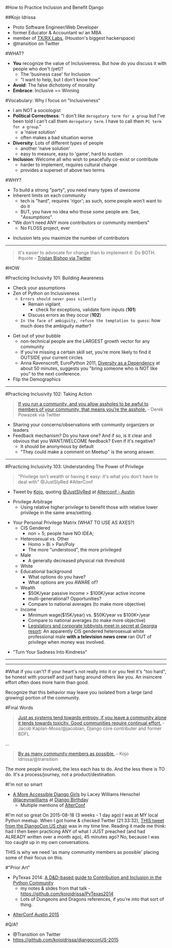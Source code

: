 #How to Practice Inclusion and Benefit Django

##Kojo Idrissa
-  Proto Software Engineer/Web Developer
-  former Educator & Accountant w/ an MBA
-  member of [TX/RX Labs](https://txrxlabs.org/), (Houston's biggest hackerspace)
-  @transition on Twitter


#WHAT?
-  **You** recognize the value of Inclusiveness. But how do you discuss it with people who don't (yet)?
    +  The 'business case' for Inclusion
    +  "I want to help, but I don't know how"
-  **Avoid**: The false dichotomy of morality
-  **Embrace**: Inclusive == Winning


#Vocabulary: Why I focus on "Inclusiveness" 
-  I am NOT a sociologist
-  **Political Correctness**: "I don't like `derogatory term for a group` but I've been told I can't call them `derogatory term`. I have to call them `PC term for a group`."
    +  a 'naive solution'
    +  often makes a bad situation worse
-  **Diversity**: Lots of different *types* of people
    +  another 'naive solution'
    +  easy to measure, easy to 'game', hard to sustain
-  **Inclusion**: Welcome all who wish to peacefully co-exist or contribute
    +  harder to implement, requires cultural change
    +  provides a superset of above two terms

#WHY?
-  To build a strong "party", you need many types of *awesome*
-  Inherent limits on each community
    +  tech is "hard", requires 'rigor'; as such, some people won't want to do it
    *  BUT, you have no idea who those *some* people are. See, "*Assumptions*".
-  "We don't need ANY more contributors or community members"
    *  No FLOSS project, ever
+  Inclusion lets you maximize the number of contributors

---

>It's easier to advocate for change than to implement it: Do BOTH. #quote - [Tristan Bishop via Twitter](https://twitter.com/KnowledgeBishop/status/595408900037410816)

#HOW

#Practicing Inclusivity 101: Building Awareness
-  Check your assumptions
-  Zen of Python on Inclusiveness
    +  `Errors should never pass silently`
        +  Remain vigilant
            +  check for exceptions, validate form inputs (**101**)
        +  Discuss errors as they occur (**102**)
    +  `In the face of ambiguity, refuse the temptation to guess`: how much does the ambiguity matter?
+  Get out of your bubble
    +  non-technical people are the LARGEST growth vector for any community
    +  If you're missing a certain skill set, you're more likely to find it OUTSIDE your current circles
    -  Anna Ravenscroft, EuroPython 2011, [Diversity as a Dependency](https://www.youtube.com/watch?v=PLYI46Ou-wI) at about 50 minutes, suggests you "bring someone who is NOT like you" to the next conference.
+  Flip the Demographics

---

#Practicing Inclusivity 102: Taking Action
> [If you run a community, and you allow assholes to be awful to members of your community, that means you’re the asshole.](https://twitter.com/fraying/status/610644474734055424) - Derek Powazek via Twitter


-  Sharing your concerns/observations with community organizers or leaders
-  Feedback mechanism? Do you have one? And if so, is it clear and obvious that you WANT/WELCOME feedback? Even if it's negative?
    +  It should be anonymous by default
    -  "They could make a comment on Meetup" is the wrong answer. 

---

#Practicing Inclusivity 103: Understanding The Power of Privilege
>“Privilege isn't wealth or having it easy: it's what you don't have to deal with”  @JustSlyRed #AlterConf 
 - Tweet by [Kojo](https://twitter.com/Transition/status/592068382754635776), quoting [@JustSlyRed](https://twitter.com/JustSlyRed) at [Alterconf - Austin](http://www.alterconf.com/speakers/mario-jara)

+  Privilege Arbitrage
    *  Using relative higher privilege to benefit those with relative lower privilege in the same area/setting.
*  Your Personal Privilege Matrix (WHAT TO USE AS AXES?)
    -  CIS  Gendered
        +  non = 5; people have NO IDEA;
    -  Heterosexual vs. Other
        +  Homo > Bi > Pan/Poly
        +  The more "understood", the more privileged
    -  Male
        +  A generally decreased physical risk threshold
    -  White
    -  Educational background
        +  What options do you have?
        +  What options are you AWARE of?
    -  Wealth
        *  $50K/year passive income > $100K/year active income
        *  multi-generational? Opportunities?
        *  Compare to national averages (to make more objective)
    -  Income
        +  Minimum wage($15K/year) vs. $50K/year vs $100K+/year
        +  Compare to national averages (to make more objective)
        +  [Legislators and corporate lobbyists meet in secret at Georgia resort](http://www.11alive.com/story/news/local/investigations/2015/05/21/investigators-legislators-and-corporate-lobbyists-meet-in-secret-at-georgia-resort/27695105/): An apparently CIS gendered heterosexual white professional male **with a television news crew** ran OUT of privilege when money was involved.
+  "Turn Your Sadness Into Kindness"

---

<!-- #Do's & Don'ts

##Do: Be empathetic

##Do: Continue learning on your own

##Don't: Focus primarily on "legal compliance"

##Don't: Be afraid to be "wrong"
 -->

---

#What if you can't?
If your heart's not really into it or you feel it's "too hard", be honest with yourself and just hang around others like you. An insincere effort often does more harm than good. 

Recognize that this behavior may leave you isolated from a large (and growing) portion of the community.

#Final Words

>[Just as systems tend towards entropy, if you leave a community alone it tends towards toxicity. Good communities require continual effort.](https://twitter.com/jacobian/status/514104755660914688) - Jacob Kaplan-Moss/@jacobian, Django core contributer and former BDFL

...
>[By as many community members as possible.](https://twitter.com/Transition/status/600510473516163073) - Kojo Idrissa/@transition

The more people involved, the less each has to do. And the less there is TO do. It's a process/journey, not a product/destination.


#I'm not so smart
-  [A More Accessible Django Girls](https://www.youtube.com/watch?v=xTXt4dRa6Jc) by Lacey Williams Henschel [@laceynwilliams](https://twitter.com/laceynwilliams) at [Django Birthday](https://twitter.com/djangobirthday)
    +  Multiple mentions of [AlterConf](http://www.alterconf.com/)

#I'm not so great
On 2015-08-18 (3 weeks - 1 day ago) I was at MY local Python meetup. When I got home & checked Twitter (21:33:32), [THIS tweet from the DjangoCon US chair](https://twitter.com/webology/status/633822723437805568) was in my time line. Reading it made me think: had I then been practicing ANY of what I JUST preached (and had ALREADY written over a month ago), 45 minutes ago? No, because I was too caught up in my own conversations.

THIS is why we need 'as many community members as possible' placing some of their focus on this.

#"Prior Art"
-  PyTexas 2014: [A D&D-based guide to Contribution and Inclusion in the Python Community](https://www.youtube.com/watch?v=Xpd9ms2v3Yc)
    +  my notes & slides from that talk - https://github.com/kojoidrissa/PyTexas2014
    -  Lots of Dungeons and Dragons references, if you're into that sort of thing.
*  [AlterConf Austin 2015](http://www.alterconf.com/speakers/kojo-idrissa)

#Q/A?
-  @Transition on Twitter
-  https://github.com/kojoidrissa/djangoconUS-2015

